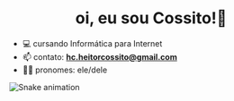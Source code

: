 <h1 align="center">oi, eu sou Cossito!👋</h1>

- 💻 cursando Informática para Internet
- 📫 contato: **hc.heitorcossito@gmail.com**
- 🕵️‍♂️ pronomes: ele/dele

![Snake animation](https://github.com/cossito/cossito/blob/output/github-contribution-grid-snake.svg)
